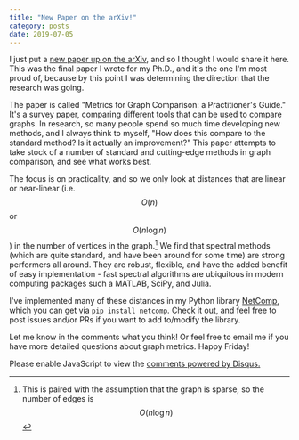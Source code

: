 ```yaml
---
title: "New Paper on the arXiv!"
category: posts
date: 2019-07-05
---
```


I just put a [new paper up on the arXiv][1], and so I thought I would share it
here. This was the final paper I wrote for my Ph.D., and it's the one I'm
most proud of, because by this point I was determining the direction that the
research was going.

The paper is called "Metrics for Graph Comparison: a Practitioner's Guide."
It's a survey paper, comparing different tools that can be used to compare
graphs. In research, so many people spend so much time developing new methods,
and I always think to myself, "How does this compare to the standard method? Is
it actually an improvement?" This paper attempts to take stock of a number of
standard and cutting-edge methods in graph comparison, and see what works
best. 

The focus is on practicality, and so we only look at distances that are linear
or near-linear (i.e. $$O(n)$$ or $$O(n \log n)$$) in the number of vertices in
the graph.[^fnote1] We find that spectral methods (which are quite standard,
and have been around for some time) are strong performers all around. They are
robust, flexible, and have the added benefit of easy implementation - fast
spectral algorithms are ubiquitous in modern computing packages such a MATLAB,
SciPy, and Julia. 

I've implemented many of these distances in my Python library [NetComp][2],
which you can get via `pip install netcomp`. Check it out, and feel free to
post issues and/or PRs if you want to add to/modify the library.

Let me know in the comments what you think! Or feel free to email me if you
have more detailed questions about graph metrics. Happy Friday!

<!-------------------------------- FOOTER ----------------------------> 


[1]: https://www.biorxiv.org/content/10.1101/611509v1

[2]: https://www.github.com/peterewills/netcomp

[^fnote1]: This is paired with the assumption that the graph is sparse, so the
    number of edges is $$O(n \log n)$$

<!-- Wish we could put this in _includes/scripts.html. But it doesn't run from -->
<!-- there. It needs to be run at the bottom of the file, rather than at the   -->
<!-- top; perhaps that has something to do with it. Anyways, I'll just include -->
<!-- this chunk of HTML at the footer of all my posts, even though its fugly.  -->

<div id="disqus_thread"></div>
<script>

/**
*  RECOMMENDED CONFIGURATION VARIABLES: EDIT AND UNCOMMENT THE SECTION BELOW TO INSERT DYNAMIC VALUES FROM YOUR PLATFORM OR CMS.
*  LEARN WHY DEFINING THESE VARIABLES IS IMPORTANT: https://disqus.com/admin/universalcode/#configuration-variables*/
/*
var disqus_config = function () {
this.page.url = PAGE_URL;  // Replace PAGE_URL with your page's canonical URL variable
this.page.identifier = PAGE_IDENTIFIER; // Replace PAGE_IDENTIFIER with your page's unique identifier variable
};
*/
(function() { // DON'T EDIT BELOW THIS LINE
var d = document, s = d.createElement('script');
s.src = 'https://pwills-com.disqus.com/embed.js';
s.setAttribute('data-timestamp', +new Date());
(d.head || d.body).appendChild(s);
})();
</script>
<noscript>Please enable JavaScript to view the <a href="https://disqus.com/?ref_noscript">comments powered by Disqus.</a></noscript>
